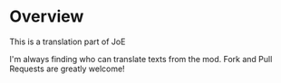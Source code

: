 # Overview
This is a translation part of JoE

I'm always finding who can translate texts from the mod.
Fork and Pull Requests are greatly welcome!
